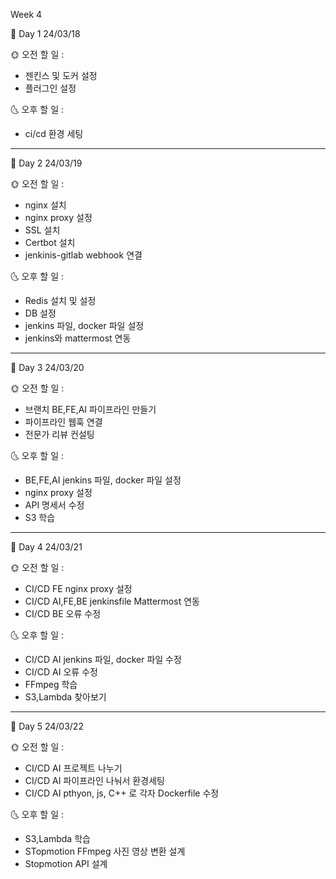 Week 4

📢 Day 1
24/03/18
 
🌞 오전 할 일 : 

- 젠킨스 및 도커 설정
- 플러그인 설정


🌜 오후 할 일 : 

- ci/cd 환경 세팅

------------------------------------------------------------------------------------------

📢 Day 2
24/03/19
 
🌞 오전 할 일 : 

- nginx 설치 
- nginx proxy 설정
- SSL 설치
- Certbot 설치
- jenkinis-gitlab webhook 연결


🌜 오후 할 일 : 

- Redis 설치 및 설정
- DB 설정
- jenkins 파일, docker 파일 설정
- jenkins와 mattermost 연동

------------------------------------------------------------------------------------------

📢 Day 3
24/03/20
 
🌞 오전 할 일 : 

- 브랜치 BE,FE,AI 파이프라인 만들기
- 파이프라인 웹훅 연결
- 전문가 리뷰 컨설팅


🌜 오후 할 일 : 

- BE,FE,AI jenkins 파일, docker 파일 설정
- nginx proxy 설정
- API 명세서 수정
- S3 학습

------------------------------------------------------------------------------------------

📢 Day 4
24/03/21
 
🌞 오전 할 일 : 

- CI/CD FE nginx proxy 설정
- CI/CD AI,FE,BE jenkinsfile Mattermost 연동
- CI/CD BE 오류 수정 


🌜 오후 할 일 : 

- CI/CD AI jenkins 파일, docker 파일 수정
- CI/CD AI 오류 수정 
- FFmpeg 학습
- S3,Lambda 찾아보기

------------------------------------------------------------------------------------------

📢 Day 5
24/03/22
 
🌞 오전 할 일 : 

- CI/CD AI 프로젝트 나누기
- CI/CD AI 파이프라인 나눠서 환경세팅
- CI/CD AI pthyon, js, C++ 로 각자 Dockerfile 수정


🌜 오후 할 일 : 

- S3,Lambda 학습
- STopmotion FFmpeg 사진 영상 변환 설계
- Stopmotion API 설계

